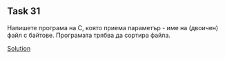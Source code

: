 ## Task 31

Напишете програма на С, която приема параметър - име на (двоичен) файл с байтове. Програмата трябва да сортира файла.

[Solution](https://github.com/Svetlin12/Linux-Shell-and-C-files/blob/master/C/FMI/task31.c)
